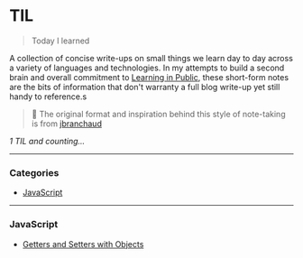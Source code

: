 # TIL

> Today I learned

A collection of concise write-ups on small things we learn day to day across a
variety of languages and technologies. In my attempts to build a second brain and overall commitment to [Learning in Public](https://www.swyx.io/learn-in-public/), these short-form notes are the bits of information that don't warranty a full blog write-up yet still handy to reference.s

> 🌟 The original format and inspiration behind this style of note-taking is from [jbranchaud](https://github.com/jbranchaud/til)

_1 TIL and counting..._

---

### Categories

* [JavaScript](#javascript)

---

### JavaScript
- [Getters and Setters with Objects](javascript/getters-and-setters-with-objects.md)